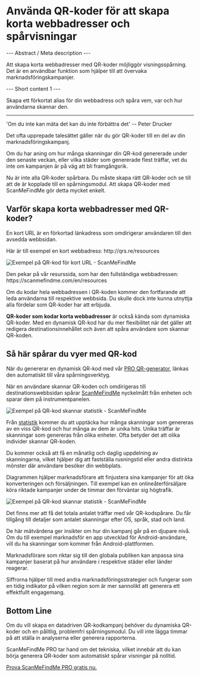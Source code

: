 <h1>Använda QR-koder för att skapa korta webbadresser och spårvisningar</h1>

--- Abstract / Meta description ---

Att skapa korta webbadresser med QR-koder möjliggör visningsspårning. Det är en användbar funktion som hjälper till att övervaka marknadsföringskampanjer.

--- Short content 1 ---

Skapa ett förkortat alias för din webbadress och spåra vem, var och hur användarna skannar den.

----------

<p><span class="font-italic">'Om du inte kan mäta det kan du inte förbättra det'</span> -- Peter Drucker</p>

<p>Det ofta upprepade talesättet gäller när du gör QR-koder till en del av din marknadsföringskampanj.</p>

<p>Om du har aning om hur många skanningar din QR-kod genererade under den senaste veckan, eller vilka städer som genererade flest träffar, vet du inte om kampanjen är på väg att bli framgångsrik.</p>

<p>Nu är inte alla QR-koder spårbara. Du måste skapa rätt QR-koder och se till att de är kopplade till en spårningsmodul. Att skapa QR-koder med ScanMeFindMe gör detta mycket enkelt. </p>

<h2>Varför skapa korta webbadresser med QR-koder?</h2>

<p>En kort URL är en förkortad länkadress som omdirigerar användaren till den avsedda webbsidan. </p>

<p>Här är till exempel en kort webbadress: <span class="font-italic">http://qrs.re/resources</span></p>

<p class="imageholder">
    <img src="https://media.scanmefindme.com/blog/about_dynamic_url/files/img 1 - qr.png"
        alt="Exempel på QR-kod för kort URL - ScanMeFindMe">
</p>

<p>Den pekar på vår resurssida, som har den fullständiga webbadressen: <span class="font-italic">https://scanmefindme.com/en/resources</span></p>

<p>Om du kodar hela webbadressen i QR-koden kommer den fortfarande att leda användarna till respektive webbsida. Du skulle dock inte kunna utnyttja alla fördelar som QR-koder har att erbjuda. </p>

<p><strong>QR-koder som kodar korta webbadresser</strong> är också kända som dynamiska QR-koder. Med en dynamisk QR-kod har du mer flexibilitet när det gäller att redigera destinationsinnehållet och även att spåra användare som skannar QR-koden.</p>

<h2>Så här spårar du vyer med QR-kod</h2>

<p>När du genererar en dynamisk QR-kod med vår <a href="#pro">PRO QR-generator</a>, länkas den automatiskt till våra spårningsverktyg.</p>

<p>När en användare skannar QR-koden och omdirigeras till destinationswebbsidan spårar <a href="#static:url">ScanMeFindMe</a> nyckelmått från enheten och sparar dem på instrumentpanelen.</p >

<p class="imageholder">
    <img src="https://media.scanmefindme.com/blog/about_dynamic_url/files/img 2 - total scans.png"
        alt="Exempel på QR-kod skannar statistik - ScanMeFindMe">
</p>

<p>Från <a href="#article:about_statistics" title="Skanna statistik för dynamiska QR-koder">statistik</a> kommer du att upptäcka hur många skanningar som genereras av en viss QR-kod och hur många av dem är unika hits. Unika träffar är skanningar som genereras från olika enheter. Ofta betyder det att olika individer skannar QR-koden. </p>

<p>Du kommer också att få en månatlig och daglig uppdelning av skanningarna, vilket hjälper dig att fastställa rusningstid eller andra distinkta mönster där användare besöker din webbplats. </p>

<p>Diagrammen hjälper marknadsförare att finjustera sina kampanjer för att öka konverteringen och försäljningen. Till exempel kan en onlineåterförsäljare köra riktade kampanjer under de timmar den förväntar sig högtrafik.</p>

<p class="imageholder">
    <img src="https://media.scanmefindme.com/blog/about_dynamic_url/files/img 3 - scans by.png"
        alt="Exempel på QR-kod skannar statistik - ScanMeFindMe">
</p>

<p>Det finns mer att få det totala antalet träffar med vår QR-kodspårare. Du får tillgång till detaljer som antalet skanningar efter OS, språk, stad och land. </p>

<p>De här mätvärdena ger insikter om hur din kampanj går på en djupare nivå. Om du till exempel marknadsför en app utvecklad för Android-användare, vill du ha skanningar som kommer från Android-plattformen. </p>

<p>Marknadsförare som riktar sig till den globala publiken kan anpassa sina kampanjer baserat på hur användare i respektive städer eller länder reagerar. </p>

<p>Siffrorna hjälper till med andra marknadsföringsstrategier och fungerar som en tidig indikator på vilken region som är mer sannolikt att generera ett effektfullt engagemang. </p>

<h2>Bottom Line</h2>

<p>Om du vill skapa en datadriven QR-kodkampanj behöver du dynamiska QR-koder och en pålitlig, problemfri spårningsmodul. Du vill inte lägga timmar på att ställa in analyserna eller generera rapporterna.</p>

<p>ScanMeFindMe PRO tar hand om det tekniska, vilket innebär att du kan börja generera QR-koder som automatiskt spårar visningar på nolltid.</p>

<p><a href="#pro">Prova ScanMeFindMe PRO gratis nu.</a></p>
